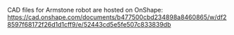 CAD files for Armstone robot are hosted on OnShape:
https://cad.onshape.com/documents/b477500cbd234898a8460865/w/df28597f68172f26d1d1cff9/e/52443cd5e5fe507c833839db